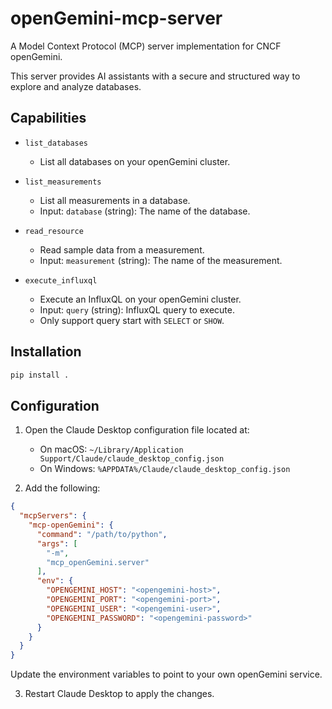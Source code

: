 # openGemini-mcp-server

A Model Context Protocol (MCP) server implementation for CNCF openGemini.

This server provides AI assistants with a secure and structured way to explore and analyze databases.

## Capabilities

* `list_databases`
  - List all databases on your openGemini cluster.

* `list_measurements`
  - List all measurements in a database.
  - Input: `database` (string): The name of the database.

* `read_resource`
  - Read sample data from a measurement.
  - Input: `measurement` (string): The name of the measurement.

* `execute_influxql`
  - Execute an InfluxQL on your openGemini cluster.
  - Input: `query` (string): InfluxQL query to execute.
  - Only support query start with `SELECT` or `SHOW`.

## Installation
```bash
pip install . 
```

## Configuration

1. Open the Claude Desktop configuration file located at:
   - On macOS: `~/Library/Application Support/Claude/claude_desktop_config.json`
   - On Windows: `%APPDATA%/Claude/claude_desktop_config.json`

2. Add the following:

```json
{
  "mcpServers": {
    "mcp-openGemini": {
      "command": "/path/to/python",
      "args": [
        "-m",
        "mcp_openGemini.server"
      ],
      "env": {
        "OPENGEMINI_HOST": "<opengemini-host>",
        "OPENGEMINI_PORT": "<opengemini-port>",
        "OPENGEMINI_USER": "<opengemini-user>",
        "OPENGEMINI_PASSWORD": "<opengemini-password>"
      }
    }
  }
}
```

Update the environment variables to point to your own openGemini service.

3. Restart Claude Desktop to apply the changes.